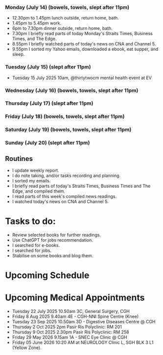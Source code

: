### Monday (July 14) (bowels, towels, slept after 11pm)
- 12.30pm to 1.45pm lunch outside, return home, bath.
- 1.45pm to 5.45pm work.
- 6pm to 7.30pm dinner outside, return home, bath.
- 7.30pm I briefly read parts of today Monday's Straits Times, Business Times, and The Edge.
- 8.55pm I briefly watched parts of today's news on CNA and Channel 5.
- 9.55pm I sorted my Yahoo emails, downloaded a ebook, eat supper, and sleep.

### Tuesday (July 15) (slept after 11pm)
- Tuesday 15 July 2025 10am, @thirtytwocm mental health event at EV


### Wednesday (July 16) (bowels, towels, slept after 11pm)


### Thursday (July 17) (slept after 11pm)


### Friday (July 18) (bowels, towels, slept after 11pm)


### Saturday (July 19) (bowels, towels, slept after 11pm)


### Sunday (July 20) (slept after 11pm)




## Routines
- I update weekly report.
- I do note taking, and/or tasks recording and planning.
- I sorted my emails.
- I briefly read parts of today's Straits Times, Business Times and The Edge, and compiled them.
- I read parts of this week's compiled news readings.
- I watched today's news on CNA and Channel 5.

# Tasks to do:
- Review selected books for further readings.
- Use ChatGPT for jobs recommendation.
- I searched for e-books.
- I searched for jobs.
- Stabilise on some books and blog them.

# Upcoming Schedule

# Upcoming Medical Appointments
- Tuesday 22 July 2025 10.50am 3C, General Surgery, CGH
- Friday 8 Aug 2025 9.40am 4E - CGH-NNI Spine Centre (Knee)
- Tuesday 23 Sep 2025 10.50am 3D - Digestive Diseases Centre @ CGH
- Thursday 2 Oct 2025 2pm Pasir Ris Polyclinic: RM 201
- Thursday 9 Oct 2025 2.30pm Pasir Ris Polyclinic: RM 258
- Friday 29 May 2026 9.15am 1A - SNEC Eye Clinic @ CGH
- Friday 05 June 2026 10:20 AM at NEUROLOGY Clinic L, SGH BLK 3 L1 (Yellow Zone).
